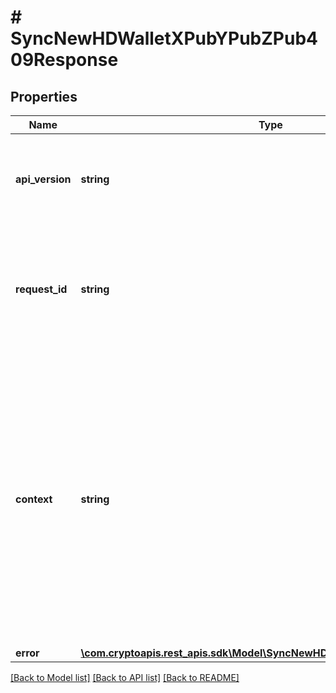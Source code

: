 # # SyncNewHDWalletXPubYPubZPub409Response

## Properties

Name | Type | Description | Notes
------------ | ------------- | ------------- | -------------
**api_version** | **string** | Specifies the version of the API that incorporates this endpoint. |
**request_id** | **string** | Defines the ID of the request. The &#x60;requestId&#x60; is generated by Crypto APIs and it&#39;s unique for every request. |
**context** | **string** | In batch situations the user can use the context to correlate responses with requests. This property is present regardless of whether the response was successful or returned as an error. &#x60;context&#x60; is specified by the user. | [optional]
**error** | [**\com.cryptoapis.rest_apis.sdk\Model\SyncNewHDWalletXPubYPubZPubE409**](SyncNewHDWalletXPubYPubZPubE409.md) |  |

[[Back to Model list]](../../README.md#models) [[Back to API list]](../../README.md#endpoints) [[Back to README]](../../README.md)
